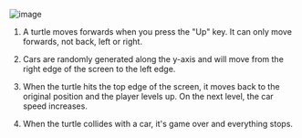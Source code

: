 ![image](https://github.com/nvmarzakov/Udemy-Python/assets/114495254/c7ab2909-41f1-469a-a71d-64b7ca54139e)


1. A turtle moves forwards when you press the "Up" key. It can only move forwards, not back, left or right.

2. Cars are randomly generated along the y-axis and will move from the right edge of the screen to the left edge.

3. When the turtle hits the top edge of the screen, it moves back to the original position and the player levels up. On the next level, the car speed increases.

4. When the turtle collides with a car, it's game over and everything stops.
